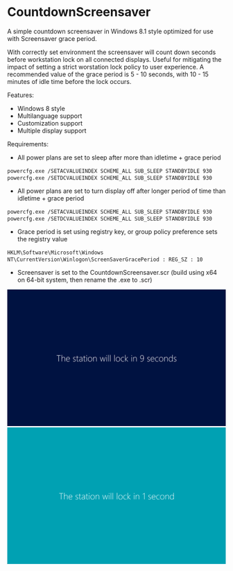CountdownScreensaver
====================

A simple countdown screensaver in Windows 8.1 style optimized for use with Screensaver grace period. 

With correctly set environment the screensaver will count down seconds before workstation lock on all connected displays. Useful for mitigating the impact of setting a strict worstation lock policy to user experience. A recommended value of the grace period is 5 - 10 seconds, with 10 - 15 minutes of idle time before the lock occurs.

Features:
- Windows 8 style
- Multilanguage support
- Customization support
- Multiple display support

Requirements:
- All power plans are set to sleep after more than idletime + grace period 
```
powercfg.exe /SETACVALUEINDEX SCHEME_ALL SUB_SLEEP STANDBYIDLE 930
powercfg.exe /SETDCVALUEINDEX SCHEME_ALL SUB_SLEEP STANDBYIDLE 930
```
- All power plans are set to turn display off after longer period of time than idletime + grace period
```
powercfg.exe /SETACVALUEINDEX SCHEME_ALL SUB_SLEEP STANDBYIDLE 930
powercfg.exe /SETDCVALUEINDEX SCHEME_ALL SUB_SLEEP STANDBYIDLE 930
```
- Grace period is set using registry key, or group policy preference sets the registry value
```
HKLM\Software\Microsoft\Windows NT\CurrentVersion\Winlogon\ScreenSaverGracePeriod : REG_SZ : 10
```
- Screensaver is set to the CountdownScreensaver.scr (build using x64 on 64-bit system, then rename the .exe to .scr)

![nine seconds remaining](https://raw.githubusercontent.com/nohwnd/CountdownScreensaver/master/Screenshots/9seconds.png)![one second remaining](https://raw.githubusercontent.com/nohwnd/CountdownScreensaver/master/Screenshots/1Second.png)
